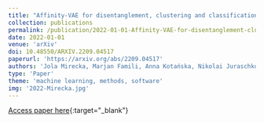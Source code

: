 ```yaml
---
title: "Affinity-VAE for disentanglement, clustering and classification of objects in multidimensional image data"
collection: publications
permalink: /publication/2022-01-01-Affinity-VAE-for-disentanglement-clustering-and-classification-of-objects-in-multidimensional-image-data
date: 2022-01-01
venue: 'arXiv'
doi: 10.48550/ARXIV.2209.04517
paperurl: 'https://arxiv.org/abs/2209.04517'
authors: 'Jola Mirecka, Marjan Famili, Anna Kotańska, Nikolai Juraschko, Beatriz Costa-Gomes, Colin Palmer, Jeyan Thiyagalingam, Tom Burnley, Mark Basham, Alan Lowe'
type: 'Paper'
theme: 'machine learning, methods, software'
img: '2022-Mirecka.jpg'
---
```

[Access paper here](https://arxiv.org/abs/2209.04517){:target="_blank"}
